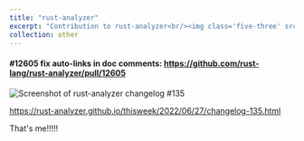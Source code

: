 ```yaml
---
title: "rust-analyzer"
excerpt: "Contribution to rust-analyzer<br/><img class='five-three' src='https://erhuve.github.io/_pages/image-6.png'>"
collection: other
---
```


#### #12605 fix auto-links in doc comments: <a href="https://github.com/rust-lang/rust-analyzer/pull/12605">https://github.com/rust-lang/rust-analyzer/pull/12605</a>

<img src='https://erhuve.github.io/_pages/image-6.png' alt="Screenshot of rust-analyzer changelog #135">

<a href="https://rust-analyzer.github.io/thisweek/2022/06/27/changelog-135.html">https://rust-analyzer.github.io/thisweek/2022/06/27/changelog-135.html</a>

That's me!!!!!
